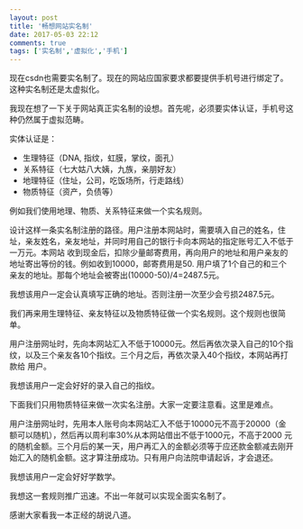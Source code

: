 ```yaml
---
layout: post
title: '畅想网站实名制'
date: 2017-05-03 22:12
comments: true
tags: ['实名制','虚拟化','手机']
---
```


现在csdn也需要实名制了。现在的网站应国家要求都要提供手机号进行绑定了。这种实名制还是太虚拟化。

我现在想了一下关于网站真正实名制的设想。首先呢，必须要实体认证，手机号这种仍然属于虚拟范畴。

实体认证是：

  * 生理特征（DNA, 指纹，虹膜，掌纹，面孔） 
  * 关系特征（七大姑八大姨，九族，亲朋好友） 
  * 地理特征（住址，公司，吃饭场所，行走路线） 
  * 物质特征（资产，负债等） 

例如我们使用地理、物质、关系特征来做一个实名规则。

设计这样一条实名制注册的路径。用户注册本网站时，需要填入自己的姓名，住址，亲友姓名，亲友地址，并同时用自己的银行卡向本网站的指定账号汇入不低于一万元。本网站
收到现金后，扣除少量邮寄费用，再向用户的地址和用户亲友的地址寄出等份的钱。例如收到10000，邮寄费用是50.
用户填了1个自己的和三个亲友的地址。那每个地址会被寄出(10000-50)/4=2487.5元。

我想该用户一定会认真填写正确的地址。否则注册一次至少会亏损2487.5元。

我们再来用生理特征、亲友特征以及物质特征做一个实名规则。这个规则也很简单。

用户注册网址时，先向本网站汇入不低于10000元。然后再依次录入自己的10个指纹，以及三个亲友各10个指纹。三个月之后，再依次录入40个指纹，本网站再打款给
用户。

我想该用户一定会好好的录入自己的指纹。

下面我们只用物质特征来做一次实名注册。大家一定要注意看。这里是难点。

用户注册网址时，先用本人账号向本网站汇入不低于10000元不高于20000（金额可以随机），然后再以周利率30%从本网站借出不低于1000元，不高于2000
元的随机金额。三个月后的某一天，用户再汇入的金额必须等于应还款金额减去刚开始汇入的随机金额。这才算注册成功。只有用户向法院申请起诉，才会退还。

我想该用户一定会好好学数学。

我想这一套规则推广迅速。不出一年就可以实现全面实名制了。

感谢大家看我一本正经的胡说八道。


